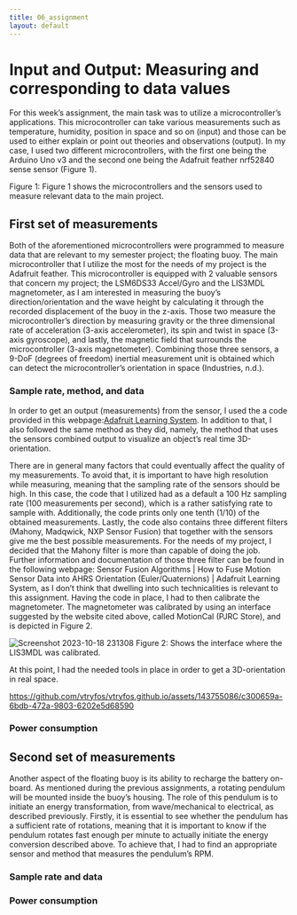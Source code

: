 ```yaml
---
title: 06_assignment
layout: default
---
```


# **Input and Output: Measuring and corresponding to data values**  

For this week’s assignment, the main task was to utilize a microcontroller’s applications. This microcontroller can take various measurements such as temperature, humidity, position in space and so on (input) and those can be used to either explain or point out theories and observations (output). In my case, I used two different microcontrollers, with the first one being the Arduino Uno v3 and the second one being the Adafruit feather nrf52840 sense sensor (Figure 1).





Figure 1: Figure 1 shows the microcontrollers and the sensors used to measure relevant data to the main project.
## **First set of measurements**
Both of the aforementioned microcontrollers were programmed to measure data that are relevant to my semester project; the floating buoy. The main microcontroller that I utilize the most for the needs of my project is the Adafruit feather. This microcontroller is equipped with 2 valuable sensors that concern my project; the LSM6DS33 Accel/Gyro and the LIS3MDL magnetometer, as I am interested in measuring the buoy’s direction/orientation and the wave height by calculating it through the recorded displacement of the buoy in the z-axis. Those two measure the microcontroller’s direction by measuring gravity or the three dimensional rate of acceleration  (3-axis accelerometer), its spin and twist in space (3-axis gyroscope), and lastly, the magnetic field that surrounds the microcontroller (3-axis magnetometer). Combining those three sensors, a 9-DoF (degrees of freedom) inertial measurement unit is obtained which can detect the microcontroller’s orientation in space (Industries, n.d.). 

### **Sample rate, method, and data**

In order to get an output (measurements) from the sensor, I used the a code provided in this webpage:[Adafruit Learning System](https://learn.adafruit.com/how-to-fuse-motion-sensor-data-into-ahrs-orientation-euler-quaternions/overview). In addition to that, I also followed the same method as they did, namely, the method that uses the sensors combined output to visualize an object’s real time 3D-orientation. 

There are in general many factors that could eventually affect the quality of my measurements. To avoid that, it is important to have high resolution while measuring, meaning that the sampling rate of the sensors should be high. In this case, the code that I utilized had as a default a 100 Hz sampling rate (100 measurements per second), which is a rather satisfying rate to sample with. Additionally, the code prints only one tenth (1/10) of the obtained measurements. Lastly, the code also contains three different filters (Mahony, Madqwick, NXP Sensor Fusion) that together with the sensors give me the best possible measurements. For the needs of my project, I decided that the Mahony filter is more than capable of doing the job. Further information and documentation of those three filter can be found in the following webpage: Sensor Fusion Algorithms | How to Fuse Motion Sensor Data into AHRS Orientation (Euler/Quaternions) | Adafruit Learning System, as I don’t think that dwelling into such technicalities is relevant to this assignment.
Having the code in place, I had to then calibrate the magnetometer. The magnetometer was calibrated by using an interface suggested by the website cited above, called MotionCal (PJRC Store), and is depicted in Figure 2. 


![Screenshot 2023-10-18 231308](https://github.com/vtryfos/vtryfos.github.io/assets/143755086/09a14928-f3d4-4cab-8e02-29efe7a99d73)
Figure 2: Shows the interface where the LIS3MDL was calibrated.

At this point, I had the needed tools in place in order to get a 3D-orientation in real space. 




https://github.com/vtryfos/vtryfos.github.io/assets/143755086/c300659a-6bdb-472a-9803-6202e5d68590


### **Power consumption**

## **Second set of measurements**
Another aspect of the floating buoy is its ability to recharge the battery on-board. As mentioned during the previous assignments, a rotating pendulum will be mounted inside the buoy’s housing. The role of this pendulum is to initiate an energy transformation, from wave/mechanical to electrical, as described previously. Firstly, it is essential to see whether the pendulum has a sufficient rate of rotations, meaning that it is important to know if the pendulum rotates fast enough per minute to actually initiate the energy conversion described above. To achieve that, I had to find an appropriate sensor and method that measures the pendulum’s RPM.  

### **Sample rate and data**
### **Power consumption**


